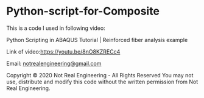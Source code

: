 # Python-script-for-Composite
This is a code I used in following video:

Python Scripting in ABAQUS Tutorial | Reinforced fiber analysis example

Link of video:https://youtu.be/8nO8KZRECc4

Email: notrealengineering@gmail.com

Copyright © 2020 Not Real Engineering - All Rights Reserved You may not use, distribute and modify this code without the written permission from Not Real Engineering.
